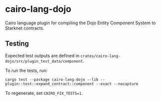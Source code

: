 # cairo-lang-dojo

Cairo language plugin for compiling the Dojo Entity Component System to Starknet contracts.

## Testing

Expected test outputs are defined in `crates/cairo-lang-dojo/src/plugin_test_data/component`.

To run the tests, run:

```
cargo test --package cairo-lang-dojo --lib -- plugin::test::expand_contract::component --exact --nocapture
```

To regenerate, set `CAIRO_FIX_TESTS=1`.
